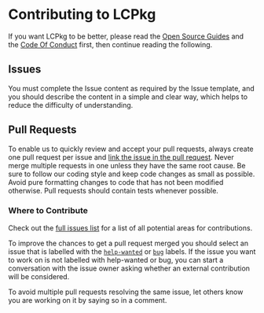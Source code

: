 # Contributing to LCPkg

If you want LCPkg to be better, please read the [Open Source Guides](https://opensource.guide/how-to-contribute/) and the [Code Of Conduct](CODE_OF_CONDUCT.md) first, then continue reading the following.

## Issues

You must complete the Issue content as required by the Issue template, and you should describe the content in a simple and clear way, which helps to reduce the difficulty of understanding.

## Pull Requests

To enable us to quickly review and accept your pull requests, always create one pull request per issue and [link the issue in the pull request](https://github.com/blog/957-introducing-issue-mentions). Never merge multiple requests in one unless they have the same root cause. Be sure to follow our coding style and keep code changes as small as possible. Avoid pure formatting changes to code that has not been modified otherwise. Pull requests should contain tests whenever possible.

### Where to Contribute

Check out the [full issues list](https://github.com/lc-soft/trad/issues) for a list of all potential areas for contributions.

To improve the chances to get a pull request merged you should select an issue that is labelled with the [`help-wanted`](https://github.com/lc-soft/lcpkg/issues?q=is%3Aopen+is%3Aissue+label%3A%22help+wanted%22) or [`bug`](https://github.com/lc-soft/lcpkg/issues?q=is%3Aopen+is%3Aissue+label%3A"bug") labels. If the issue you want to work on is not labelled with help-wanted or bug, you can start a conversation with the issue owner asking whether an external contribution will be considered.

To avoid multiple pull requests resolving the same issue, let others know you are working on it by saying so in a comment.
